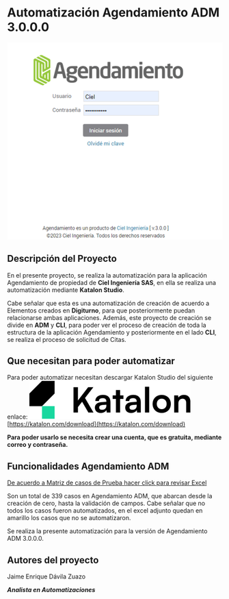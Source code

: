 # **Automatización Agendamiento ADM 3.0.0.0**
![![agendamiento 3000](agendamiento3000.png)](README/agendamiento3000.png)

## Descripción del Proyecto

En el presente proyecto, se realiza la automatización para la aplicación Agendamiento de propiedad de **Ciel Ingeniería SAS**, en ella se realiza una automatización mediante **Katalon Studio**.

Cabe señalar que esta es una automatización de creación de acuerdo a Elementos creados en **Digiturno**, para que posteriormente puedan relacionarse ambas aplicaciones. Además, este proyecto de creación se divide en **ADM** y **CLI**, para poder ver el proceso de creación de toda la estructura de la aplicación Agendamiento y posteriormente en el lado **CLI**, se realiza el proceso de solicitud de Citas.

## Que necesitan para poder automatizar

Para poder automatizar necesitan descargar Katalon Studio del siguiente enlace:
![Katalon Studio](README/katalon-logo.png)
[https://katalon.com/download](https://katalon.com/download)

**Para poder usarlo se necesita crear una cuenta, que es gratuita, mediante correo y contraseña.**


## Funcionalidades Agendamiento ADM

[De acuerdo a Matriz de casos de Prueba hacer click para revisar Excel](README/Casos%20de%20prueba%20Agendamiento%20Administración..xlsx)

Son un total de 339 casos en Agendamiento ADM, que abarcan desde la creación de cero, hasta la validación de campos. Cabe señalar que no todos los casos fueron automatizados, en el excel adjunto quedan en amarillo los casos que no se automatizaron.

Se realiza la presente automatización para la versión de Agendamiento ADM 3.0.0.0.


## Autores del proyecto

Jaime Enrique Dávila Zuazo

***Analista en Automatizaciones***
